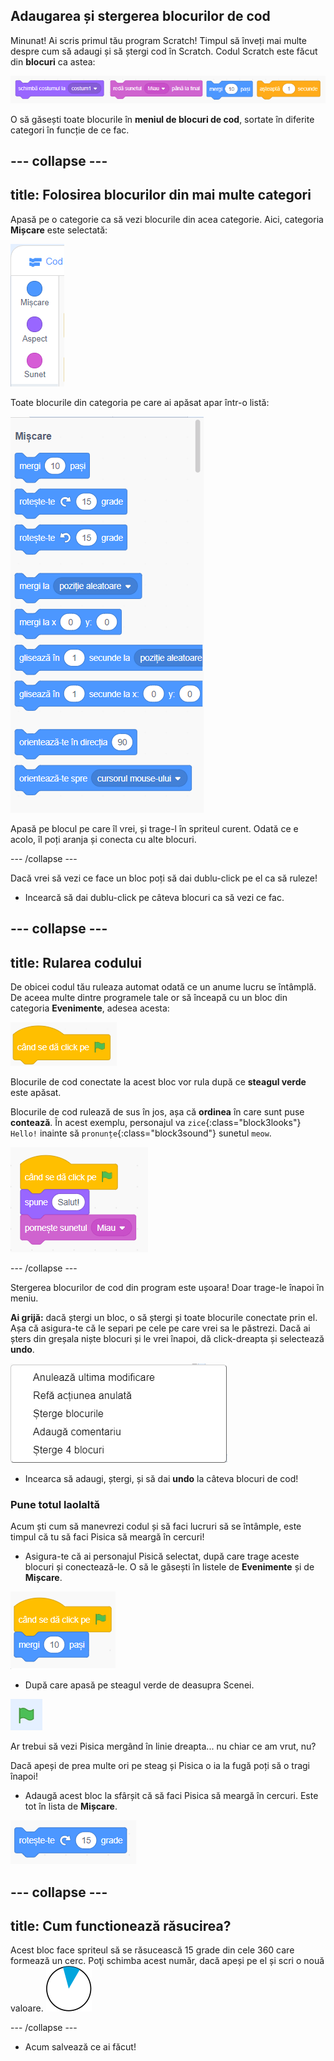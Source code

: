 ﻿## Adaugarea și stergerea blocurilor de cod

Minunat! Ai scris primul tău program Scratch! Timpul să înveți mai multe despre cum să adaugi și să ștergi cod în Scratch. Codul Scratch este făcut din **blocuri** ca astea:

![](images/code1.png)

O să găsești toate blocurile în **meniul de blocuri de cod**, sortate în diferite categori în funcție de ce fac.

--- collapse ---
---
title: Folosirea blocurilor din mai multe categori
---

Apasă pe o categorie ca să vezi blocurile din acea categorie. Aici, categoria **Mișcare** este selectată:

![](images/code2a.png)

Toate blocurile din categoria pe care ai apăsat apar într-o listă:

![](images/code2b.png)

Apasă pe blocul pe care îl vrei, și trage-l în spriteul curent. Odată ce e acolo, îl poți aranja și conecta cu alte blocuri.

--- /collapse --- 

Dacă vrei să vezi ce face un bloc poți să dai dublu-click pe el ca să ruleze!

+ Incearcă să dai dublu-click pe câteva blocuri ca să vezi ce fac.

--- collapse ---
---
title: Rularea codului
---

De obicei codul tău ruleaza automat odată ce un anume lucru se întâmplă. De aceea multe dintre programele tale or să înceapă cu un bloc din categoria **Evenimente**, adesea acesta:

![blocks_1546569160_528637](images/blocks_1546569160_528637.png)

Blocurile de cod conectate la acest bloc vor rula după ce **steagul verde** este apăsat.

Blocurile de cod rulează de sus în jos, așa că **ordinea** în care sunt puse **contează**. În acest exemplu, personajul va `zice`{:class="block3looks"} `Hello!` inainte să `pronunțe`{:class="block3sound"} sunetul `meow`.

![blocks_1546569161_587133](images/blocks_1546569161_587133.png)

--- /collapse ---

Stergerea blocurilor de cod din program este ușoara! Doar trage-le înapoi în meniu.

**Ai grijă:** dacă ștergi un bloc, o să ștergi și toate blocurile conectate prin el. Așa că asigura-te că le separi pe cele pe care vrei sa le păstrezi. Dacă ai șters din greșala niște blocuri și le vrei înapoi, dă click-dreapta și selectează **undo**. 

![](images/code6.png)

+ Incearca să adaugi, ștergi, și să dai **undo** la câteva blocuri de cod!

### Pune totul laolaltă

Acum ști cum să manevrezi codul și să faci lucruri să se întâmple, este timpul că tu să faci Pisica să meargă în cercuri!

+ Asigura-te că ai personajul Pisică selectat, după care trage aceste blocuri și conectează-le. O să le găsești în listele de **Evenimente** și de **Mișcare**.

![blocks_1546569162_663829](images/blocks_1546569162_663829.png)

+ După care apasă pe steagul verde de deasupra Scenei. 

![](images/code7.png)

Ar trebui să vezi Pisica mergând în linie dreapta... nu chiar ce am vrut, nu?

Dacă apeși de prea multe ori pe steag și Pisica o ia la fugă poți să o tragi înapoi!

+ Adaugă acest bloc la sfârșit că să faci Pisica să meargă în cercuri. Este tot în lista de **Mișcare**.

![blocks_1546569163_729716](images/blocks_1546569163_729716.png)

--- collapse ---
---
title: Cum functionează răsucirea?
---

Acest bloc face spriteul să se răsucească 15 grade din cele 360 care formează un cerc. Poţi schimba acest număr, dacă apeși pe el și scri o nouă valoare. 
![](images/code9.png)

--- /collapse ---

+ Acum salvează ce ai făcut!
